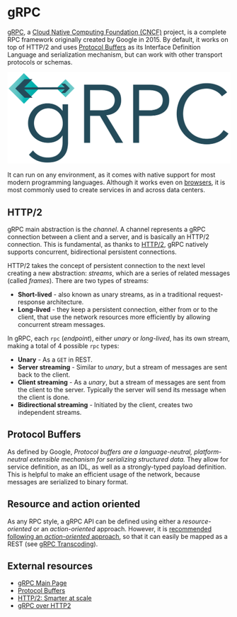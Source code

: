 # gRPC
[gRPC][], a [Cloud Native Computing Foundation (CNCF)][CNCF] project, is a complete RPC framework originally created by Google in 2015. By default, it works on top of HTTP/2 and uses [Protocol Buffers][] as its Interface Definition Language and serialization mechanism, but can work with other transport protocols or schemas.

![gRPC logo](media/grpc.png)

It can run on any environment, as it comes with native support for most modern programming languages. Although it works even on [browsers](https://github.com/grpc/grpc-web), it is most commonly used to create services in and across data centers.

## HTTP/2
gRPC main abstraction is the _channel_. A channel represents a gRPC connection between a client and a server, and is basically an HTTP/2 connection. This is fundamental, as thanks to [HTTP/2][HTTP/2: Smarter at scale], gRPC natively supports concurrent, bidirectional persistent connections.

HTTP/2 takes the concept of persistent connection to the next level creating a new abstraction: _streams_, which are a series of related messages (called _frames_). There are two types of streams:

* **Short-lived** - also known as unary streams, as in a traditional request-response architecture.
* **Long-lived** - they keep a persistent connection, either from or to the client, that use the network resources more efficiently by allowing concurrent stream messages.

In gRPC, each `rpc` (_endpoint_), either _unary_ or _long-lived_, has its own stream, making a total of 4 possible `rpc` types:

* **Unary** - As a `GET` in REST.
* **Server streaming** - Similar to _unary_, but a stream of messages are sent back to the client.
* **Client streaming** - As a _unary_, but a stream of messages are sent from the client to the server. Typically the server will send its message when the client is done.
* **Bidirectional streaming** - Initiated by the client, creates two independent streams.

## Protocol Buffers
As defined by Google, _Protocol buffers are a language-neutral, platform-neutral extensible mechanism for serializing structured data._ They allow for service definition, as an IDL, as well as a strongly-typed payload definition. This is helpful to make an efficient usage of the network, because messages are serialized to binary format.

## Resource and action oriented
As any RPC style, a gRPC API can be defined using either a _resource-oriented_ or an _action-oriented_ approach. However, it is [recommended following an _action-oriented_ approach](https://cloud.google.com/apis/design/resources), so that it can easily be mapped as a REST (see [gRPC Transcoding](https://github.com/googleapis/googleapis/blob/master/google/api/http.proto)).

## External resources
* [gRPC Main Page][gRPC]
* [Protocol Buffers][]
* [HTTP/2: Smarter at scale][]
* [gRPC over HTTP2](https://github.com/grpc/grpc/blob/master/doc/PROTOCOL-HTTP2.md)

[gRPC]: https://grpc.io/
[CNCF]: https://www.cncf.io/
[Protocol Buffers]: https://developers.google.com/protocol-buffers
[HTTP/2: Smarter at scale]: https://www.cncf.io/blog/2018/07/03/http-2-smarter-at-scale/
